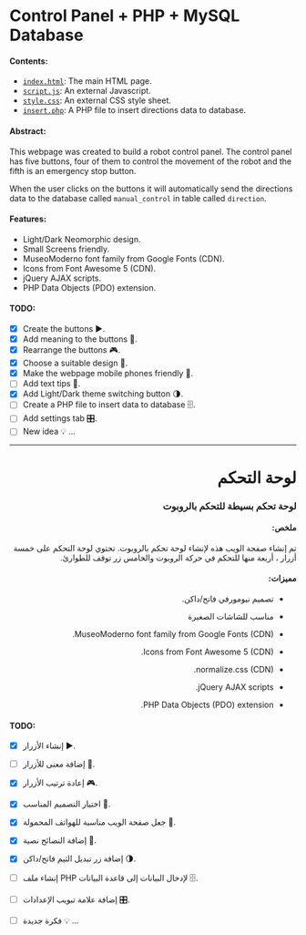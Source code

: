 # Control Panel + PHP + MySQL Database



#### Contents:

- [`index.html`](Control%20Panel/index.html): The main HTML page.
- [`script.js`](Control%20Panel/script.js): An external Javascript.
- [`style.css`](Control%20Panel/style.css): An external CSS style sheet.
- [`insert.php`](Control%20Panel/insert.php): A PHP file to insert directions data to database.

#### Abstract:

This webpage was created to build a robot control panel.
The control panel has five buttons, four of them to control the movement of the robot and the fifth is an emergency stop button.

When the user clicks on the buttons it will automatically send the directions data to the database called `manual_control` in table called `direction`.

#### Features:
- Light/Dark Neomorphic design.
- Small Screens friendly.
- MuseoModerno font family from Google Fonts (CDN).
- Icons from Font Awesome 5 (CDN).
- jQuery AJAX scripts.
- PHP Data Objects (PDO) extension.

#### TODO:

- [x] Create the buttons ▶.
- [x] Add meaning to the buttons 🧩.
- [x] Rearrange the buttons 🎮.
- [x] Choose a suitable design 🔮.
- [x] Make the webpage mobile phones friendly 📱.
- [ ] Add text tips 💬.
- [x] Add Light/Dark theme switching button 🌗.
- [ ] Create a PHP file to insert data to database 🗄.
- [ ] Add settings tab 🎛.
- [ ] New idea 💡 ...

------
<div dir="rtl">

# لوحة التحكم
### لوحة تحكم بسيطة للتحكم بالروبوت


#### ملخص:

تم إنشاء صفحة الويب هذه لإنشاء لوحة تحكم بالروبوت.
تحتوي لوحة التحكم على خمسة أزرار ، أربعة منها للتحكم في حركة الروبوت والخامس زر توقف للطوارئ.

#### مميزات:
- تصميم نيومورفي فاتح/داكن.

- مناسب للشاشات الصغيرة

- MuseoModerno font family from Google Fonts (CDN).

- Icons from Font Awesome 5 (CDN).

- normalize.css (CDN).

- jQuery AJAX scripts.

- PHP Data Objects (PDO) extension.

  </div>

#### TODO:

- [x] إنشاء الأزرار ▶.
- [ ] إضافة معنى للأزرار 🧩.
- [x] إعادة ترتيب الأزرار 🎮.
- [x] اختيار التصميم المناسب 🔮.
- [x] جعل صفحة الويب مناسبة للهواتف المحمولة 📱.
- [x] إضافة النصائح نصية 💬.
- [x] إضافة زر تبديل الثيم فاتح/داكن 🌗.
- [ ] إنشاء ملف PHP لإدخال البيانات إلى قاعدة البيانات 🗄.
- [ ] إضافة علامة تبويب الإعدادات 🎛.
- [ ] فكرة جديدة 💡 ...

